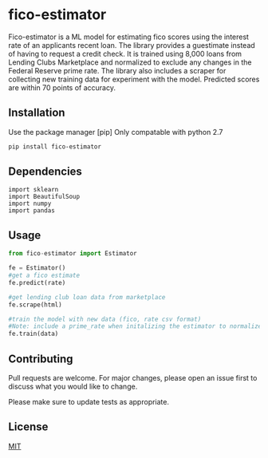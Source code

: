 # fico-estimator

Fico-estimator is a ML model for estimating fico scores using the interest rate of an applicants recent loan. The library provides a guestimate instead of having to request a credit check. It is trained using 8,000 loans from Lending Clubs Marketplace and normalized to exclude any changes in the Federal Reserve prime rate. The library also includes a scraper for collecting new training data for experiment with the model. Predicted scores are within 70 points of accuracy. 
## Installation

Use the package manager [pip] Only compatable with python 2.7
```bash
pip install fico-estimator
```

## Dependencies
```
import sklearn
import BeautifulSoup
import numpy
import pandas
```

## Usage

```python
from fico-estimator import Estimator

fe = Estimator()
#get a fico estimate
fe.predict(rate)

#get lending club loan data from marketplace
fe.scrape(html)

#train the model with new data (fico, rate csv format)
#Note: include a prime_rate when initalizing the estimator to normalize the data before training
fe.train(data)

```

## Contributing
Pull requests are welcome. For major changes, please open an issue first to discuss what you would like to change.

Please make sure to update tests as appropriate.

## License
[MIT](https://choosealicense.com/licenses/mit/)
